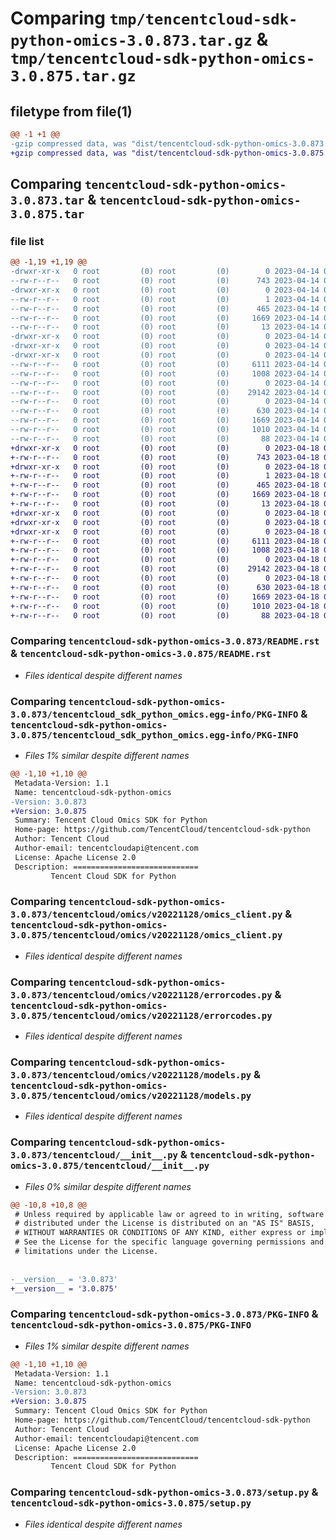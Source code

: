 # Comparing `tmp/tencentcloud-sdk-python-omics-3.0.873.tar.gz` & `tmp/tencentcloud-sdk-python-omics-3.0.875.tar.gz`

## filetype from file(1)

```diff
@@ -1 +1 @@
-gzip compressed data, was "dist/tencentcloud-sdk-python-omics-3.0.873.tar", last modified: Fri Apr 14 00:49:07 2023, max compression
+gzip compressed data, was "dist/tencentcloud-sdk-python-omics-3.0.875.tar", last modified: Tue Apr 18 00:47:55 2023, max compression
```

## Comparing `tencentcloud-sdk-python-omics-3.0.873.tar` & `tencentcloud-sdk-python-omics-3.0.875.tar`

### file list

```diff
@@ -1,19 +1,19 @@
-drwxr-xr-x   0 root         (0) root         (0)        0 2023-04-14 00:49:07.000000 tencentcloud-sdk-python-omics-3.0.873/
--rw-r--r--   0 root         (0) root         (0)      743 2023-04-14 00:49:07.000000 tencentcloud-sdk-python-omics-3.0.873/README.rst
-drwxr-xr-x   0 root         (0) root         (0)        0 2023-04-14 00:49:07.000000 tencentcloud-sdk-python-omics-3.0.873/tencentcloud_sdk_python_omics.egg-info/
--rw-r--r--   0 root         (0) root         (0)        1 2023-04-14 00:49:07.000000 tencentcloud-sdk-python-omics-3.0.873/tencentcloud_sdk_python_omics.egg-info/dependency_links.txt
--rw-r--r--   0 root         (0) root         (0)      465 2023-04-14 00:49:07.000000 tencentcloud-sdk-python-omics-3.0.873/tencentcloud_sdk_python_omics.egg-info/SOURCES.txt
--rw-r--r--   0 root         (0) root         (0)     1669 2023-04-14 00:49:07.000000 tencentcloud-sdk-python-omics-3.0.873/tencentcloud_sdk_python_omics.egg-info/PKG-INFO
--rw-r--r--   0 root         (0) root         (0)       13 2023-04-14 00:49:07.000000 tencentcloud-sdk-python-omics-3.0.873/tencentcloud_sdk_python_omics.egg-info/top_level.txt
-drwxr-xr-x   0 root         (0) root         (0)        0 2023-04-14 00:49:07.000000 tencentcloud-sdk-python-omics-3.0.873/tencentcloud/
-drwxr-xr-x   0 root         (0) root         (0)        0 2023-04-14 00:49:07.000000 tencentcloud-sdk-python-omics-3.0.873/tencentcloud/omics/
-drwxr-xr-x   0 root         (0) root         (0)        0 2023-04-14 00:49:07.000000 tencentcloud-sdk-python-omics-3.0.873/tencentcloud/omics/v20221128/
--rw-r--r--   0 root         (0) root         (0)     6111 2023-04-14 00:49:07.000000 tencentcloud-sdk-python-omics-3.0.873/tencentcloud/omics/v20221128/omics_client.py
--rw-r--r--   0 root         (0) root         (0)     1008 2023-04-14 00:49:07.000000 tencentcloud-sdk-python-omics-3.0.873/tencentcloud/omics/v20221128/errorcodes.py
--rw-r--r--   0 root         (0) root         (0)        0 2023-04-14 00:49:07.000000 tencentcloud-sdk-python-omics-3.0.873/tencentcloud/omics/v20221128/__init__.py
--rw-r--r--   0 root         (0) root         (0)    29142 2023-04-14 00:49:07.000000 tencentcloud-sdk-python-omics-3.0.873/tencentcloud/omics/v20221128/models.py
--rw-r--r--   0 root         (0) root         (0)        0 2023-04-14 00:49:07.000000 tencentcloud-sdk-python-omics-3.0.873/tencentcloud/omics/__init__.py
--rw-r--r--   0 root         (0) root         (0)      630 2023-04-14 00:49:07.000000 tencentcloud-sdk-python-omics-3.0.873/tencentcloud/__init__.py
--rw-r--r--   0 root         (0) root         (0)     1669 2023-04-14 00:49:07.000000 tencentcloud-sdk-python-omics-3.0.873/PKG-INFO
--rw-r--r--   0 root         (0) root         (0)     1010 2023-04-14 00:49:07.000000 tencentcloud-sdk-python-omics-3.0.873/setup.py
--rw-r--r--   0 root         (0) root         (0)       88 2023-04-14 00:49:07.000000 tencentcloud-sdk-python-omics-3.0.873/setup.cfg
+drwxr-xr-x   0 root         (0) root         (0)        0 2023-04-18 00:47:55.000000 tencentcloud-sdk-python-omics-3.0.875/
+-rw-r--r--   0 root         (0) root         (0)      743 2023-04-18 00:47:55.000000 tencentcloud-sdk-python-omics-3.0.875/README.rst
+drwxr-xr-x   0 root         (0) root         (0)        0 2023-04-18 00:47:55.000000 tencentcloud-sdk-python-omics-3.0.875/tencentcloud_sdk_python_omics.egg-info/
+-rw-r--r--   0 root         (0) root         (0)        1 2023-04-18 00:47:55.000000 tencentcloud-sdk-python-omics-3.0.875/tencentcloud_sdk_python_omics.egg-info/dependency_links.txt
+-rw-r--r--   0 root         (0) root         (0)      465 2023-04-18 00:47:55.000000 tencentcloud-sdk-python-omics-3.0.875/tencentcloud_sdk_python_omics.egg-info/SOURCES.txt
+-rw-r--r--   0 root         (0) root         (0)     1669 2023-04-18 00:47:55.000000 tencentcloud-sdk-python-omics-3.0.875/tencentcloud_sdk_python_omics.egg-info/PKG-INFO
+-rw-r--r--   0 root         (0) root         (0)       13 2023-04-18 00:47:55.000000 tencentcloud-sdk-python-omics-3.0.875/tencentcloud_sdk_python_omics.egg-info/top_level.txt
+drwxr-xr-x   0 root         (0) root         (0)        0 2023-04-18 00:47:55.000000 tencentcloud-sdk-python-omics-3.0.875/tencentcloud/
+drwxr-xr-x   0 root         (0) root         (0)        0 2023-04-18 00:47:55.000000 tencentcloud-sdk-python-omics-3.0.875/tencentcloud/omics/
+drwxr-xr-x   0 root         (0) root         (0)        0 2023-04-18 00:47:55.000000 tencentcloud-sdk-python-omics-3.0.875/tencentcloud/omics/v20221128/
+-rw-r--r--   0 root         (0) root         (0)     6111 2023-04-18 00:47:55.000000 tencentcloud-sdk-python-omics-3.0.875/tencentcloud/omics/v20221128/omics_client.py
+-rw-r--r--   0 root         (0) root         (0)     1008 2023-04-18 00:47:55.000000 tencentcloud-sdk-python-omics-3.0.875/tencentcloud/omics/v20221128/errorcodes.py
+-rw-r--r--   0 root         (0) root         (0)        0 2023-04-18 00:47:55.000000 tencentcloud-sdk-python-omics-3.0.875/tencentcloud/omics/v20221128/__init__.py
+-rw-r--r--   0 root         (0) root         (0)    29142 2023-04-18 00:47:55.000000 tencentcloud-sdk-python-omics-3.0.875/tencentcloud/omics/v20221128/models.py
+-rw-r--r--   0 root         (0) root         (0)        0 2023-04-18 00:47:55.000000 tencentcloud-sdk-python-omics-3.0.875/tencentcloud/omics/__init__.py
+-rw-r--r--   0 root         (0) root         (0)      630 2023-04-18 00:47:55.000000 tencentcloud-sdk-python-omics-3.0.875/tencentcloud/__init__.py
+-rw-r--r--   0 root         (0) root         (0)     1669 2023-04-18 00:47:55.000000 tencentcloud-sdk-python-omics-3.0.875/PKG-INFO
+-rw-r--r--   0 root         (0) root         (0)     1010 2023-04-18 00:47:55.000000 tencentcloud-sdk-python-omics-3.0.875/setup.py
+-rw-r--r--   0 root         (0) root         (0)       88 2023-04-18 00:47:55.000000 tencentcloud-sdk-python-omics-3.0.875/setup.cfg
```

### Comparing `tencentcloud-sdk-python-omics-3.0.873/README.rst` & `tencentcloud-sdk-python-omics-3.0.875/README.rst`

 * *Files identical despite different names*

### Comparing `tencentcloud-sdk-python-omics-3.0.873/tencentcloud_sdk_python_omics.egg-info/PKG-INFO` & `tencentcloud-sdk-python-omics-3.0.875/tencentcloud_sdk_python_omics.egg-info/PKG-INFO`

 * *Files 1% similar despite different names*

```diff
@@ -1,10 +1,10 @@
 Metadata-Version: 1.1
 Name: tencentcloud-sdk-python-omics
-Version: 3.0.873
+Version: 3.0.875
 Summary: Tencent Cloud Omics SDK for Python
 Home-page: https://github.com/TencentCloud/tencentcloud-sdk-python
 Author: Tencent Cloud
 Author-email: tencentcloudapi@tencent.com
 License: Apache License 2.0
 Description: ============================
         Tencent Cloud SDK for Python
```

### Comparing `tencentcloud-sdk-python-omics-3.0.873/tencentcloud/omics/v20221128/omics_client.py` & `tencentcloud-sdk-python-omics-3.0.875/tencentcloud/omics/v20221128/omics_client.py`

 * *Files identical despite different names*

### Comparing `tencentcloud-sdk-python-omics-3.0.873/tencentcloud/omics/v20221128/errorcodes.py` & `tencentcloud-sdk-python-omics-3.0.875/tencentcloud/omics/v20221128/errorcodes.py`

 * *Files identical despite different names*

### Comparing `tencentcloud-sdk-python-omics-3.0.873/tencentcloud/omics/v20221128/models.py` & `tencentcloud-sdk-python-omics-3.0.875/tencentcloud/omics/v20221128/models.py`

 * *Files identical despite different names*

### Comparing `tencentcloud-sdk-python-omics-3.0.873/tencentcloud/__init__.py` & `tencentcloud-sdk-python-omics-3.0.875/tencentcloud/__init__.py`

 * *Files 0% similar despite different names*

```diff
@@ -10,8 +10,8 @@
 # Unless required by applicable law or agreed to in writing, software
 # distributed under the License is distributed on an "AS IS" BASIS,
 # WITHOUT WARRANTIES OR CONDITIONS OF ANY KIND, either express or implied.
 # See the License for the specific language governing permissions and
 # limitations under the License.
 
 
-__version__ = '3.0.873'
+__version__ = '3.0.875'
```

### Comparing `tencentcloud-sdk-python-omics-3.0.873/PKG-INFO` & `tencentcloud-sdk-python-omics-3.0.875/PKG-INFO`

 * *Files 1% similar despite different names*

```diff
@@ -1,10 +1,10 @@
 Metadata-Version: 1.1
 Name: tencentcloud-sdk-python-omics
-Version: 3.0.873
+Version: 3.0.875
 Summary: Tencent Cloud Omics SDK for Python
 Home-page: https://github.com/TencentCloud/tencentcloud-sdk-python
 Author: Tencent Cloud
 Author-email: tencentcloudapi@tencent.com
 License: Apache License 2.0
 Description: ============================
         Tencent Cloud SDK for Python
```

### Comparing `tencentcloud-sdk-python-omics-3.0.873/setup.py` & `tencentcloud-sdk-python-omics-3.0.875/setup.py`

 * *Files identical despite different names*

